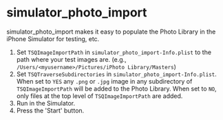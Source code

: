 # simulator_photo_import

simulator_photo_import makes it easy to populate the Photo Library in the iPhone Simulator for testing, etc.

1. Set `TSQImageImportPath` in `simulator_photo_import-Info.plist` to the path
   where your test images are. (e.g., `/Users/<myusername>/Pictures/iPhoto
   Library/Masters`)
2. Set `TSQTraverseSubdirectories` in `simulator_photo_import-Info.plist`. When
   set to `YES` any `.png` or `.jpg` image in any subdirectory of
   `TSQImageImportPath` will be added to the Photo Library. When set to `NO`,
   only files at the top level of `TSQImageImportPath` are added.
3. Run in the Simulator.
4. Press the 'Start' button.



